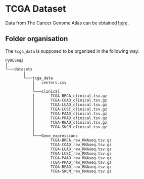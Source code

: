 # TCGA Dataset

Data from The Cancer Genome Atlas can be obtained [here](https://portal.gdc.cancer.gov/).

## Folder organisation

The `tcga_data` is supposed to be organized in the following way:

```
PyDESeq2
│
└───datasets
        │
        └───tcga_data   
            │   centers.csv
            │
            └───Clinical
            │       TCGA-BRCA_clinical.tsv.gz
            │       TCGA-COAD_clinical.tsv.gz
            │       TCGA-LUAD_clinical.tsv.gz
            │       TCGA-LUSC_clinical.tsv.gz
            │       TCGA-PAAD_clinical.tsv.gz
            │       TCGA-PRAD_clinical.tsv.gz
            │       TCGA-READ_clinical.tsv.gz
            │       TCGA-SKCM_clinical.tsv.gz
            │   
            └───Gene_expressions
                    TCGA-BRCA_raw_RNAseq.tsv.gz
                    TCGA-COAD_raw_RNAseq.tsv.gz
                    TCGA-LUAD_raw_RNAseq.tsv.gz
                    TCGA-LUSC_raw_RNAseq.tsv.gz
                    TCGA-PAAD_raw_RNAseq.tsv.gz
                    TCGA-PRAD_raw_RNAseq.tsv.gz
                    TCGA-READ_raw_RNAseq.tsv.gz
                    TCGA-SKCM_raw_RNAseq.tsv.gz
```
